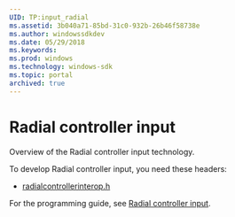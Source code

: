 ```yaml
---
UID: TP:input_radial
ms.assetid: 3b040a71-85bd-31c0-932b-26b46f58738e
ms.author: windowssdkdev
ms.date: 05/29/2018
ms.keywords: 
ms.prod: windows
ms.technology: windows-sdk
ms.topic: portal
archived: true
---
```


# Radial controller input



Overview of the Radial controller input technology.

To develop Radial controller input, you need these headers:

 * [radialcontrollerinterop.h](..\radialcontrollerinterop\index.md)

For the programming guide, see [Radial controller input](/previous-versions/windows/desktop/input_radial).
